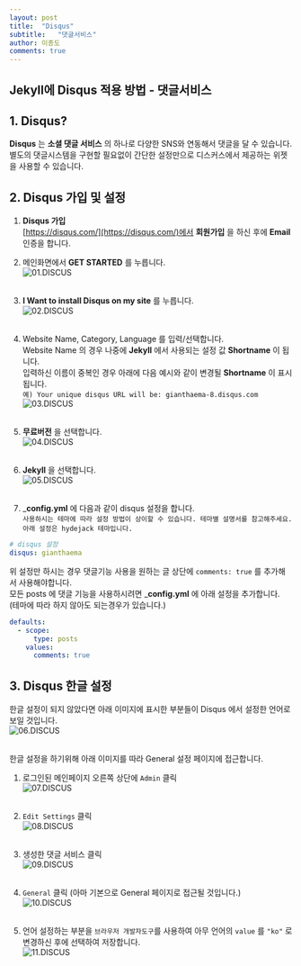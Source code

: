 ```yaml
---
layout: post
title:  "Disqus"
subtitle:   "댓글서비스"
author: 이종도
comments: true
---
```


## __Jekyll에 Disqus 적용 방법 - 댓글서비스__

## __1. Disqus?__

__Disqus__ 는 __소셜 댓글 서비스__ 의 하나로 다양한 SNS와 연동해서 댓글을 달 수 있습니다.  
별도의 댓글시스템을 구현할 필요없이 간단한 설정만으로 디스커스에서 제공하는 위젯을 사용할 수 있습니다.


## __2. Disqus 가입 및 설정__

1. __Disqus 가입__  
    [https://disqus.com/](https://disqus.com/)에서 __회원가입__ 을 하신 후에 __Email__ 인증을 합니다.<br>
    
2. 메인화면에서 __GET STARTED__ 를 누릅니다.<br>
![01.DISCUS](/assets/img/posts/2019-10-01-DISCUS/01.DISCUS.png) 
<br><br>

3. __I Want to install Disqus on my site__ 를 누릅니다.<br>
![02.DISCUS](/assets/img/posts/2019-10-01-DISCUS/02.DISCUS.png) 
<br><br>

4. Website Name, Category, Language 를 입력/선택합니다.  
   Website Name 의 경우 나중에 __Jekyll__ 에서 사용되는 설정 값 __Shortname__ 이 됩니다.  
   입력하신 이름이 중복인 경우 아래에 다음 예시와 같이 변경될 __Shortname__ 이 표시됩니다.  
   `예) Your unique disqus URL will be: gianthaema-8.disqus.com`<br>
![03.DISCUS](/assets/img/posts/2019-10-01-DISCUS/03.DISCUS.png) 
<br><br>

5. __무료버전__ 을 선택합니다.<br>
![04.DISCUS](/assets/img/posts/2019-10-01-DISCUS/04.DISCUS.png) 
<br><br>

6. __Jekyll__ 을 선택합니다.<br>
![05.DISCUS](/assets/img/posts/2019-10-01-DISCUS/05.DISCUS.png) 
<br><br>

7. ___config.yml__ 에 다음과 같이 disqus 설정을 합니다.  
`사용하시는 테마에 따라 설정 방법이 상이할 수 있습니다. 테마별 설명서를 참고해주세요. 아래 설정은 hydejack 테마입니다.`
```yaml
# disqus 설정
disqus: gianthaema
```
위 설정만 하시는 경우 댓글기능 사용을 원하는 글 상단에 `comments: true` 를 추가해서 사용해야합니다.  
모든 posts 에 댓글 기능을 사용하시려면 ___config.yml__ 에 아래 설정을 추가합니다.   
(테마에 따라 하지 않아도 되는경우가 있습니다.)
```yaml
defaults:
  - scope:
      type: posts
    values:
      comments: true
```


## __3. Disqus 한글 설정__

한글 설정이 되지 않았다면 아래 이미지에 표시한 부분들이 Disqus 에서 설정한 언어로 보일 것입니다.<br>
![06.DISCUS](/assets/img/posts/2019-10-01-DISCUS/06.DISCUS.png)
<br><br>

한글 설정을 하기위해 아래 이미지를 따라 General 설정 페이지에 접근합니다.<br>
1. 로그인된 메인페이지 오른쪽 상단에 `Admin` 클릭<br>
![07.DISCUS](/assets/img/posts/2019-10-01-DISCUS/07.DISCUS.png)
<br><br>

2. `Edit Settings` 클릭<br>
![08.DISCUS](/assets/img/posts/2019-10-01-DISCUS/08.DISCUS.png)
<br><br>

3. 생성한 댓글 서비스 클릭<br>
![09.DISCUS](/assets/img/posts/2019-10-01-DISCUS/09.DISCUS.png)
<br><br>

4. `General` 클릭 (아마 기본으로 General 페이지로 접근될 것입니다.)<br>
![10.DISCUS](/assets/img/posts/2019-10-01-DISCUS/10.DISCUS.png)
<br><br>

5. 언어 설정하는 부분을 `브라우저 개발자도구`를 사용하여 아무 언어의 `value` 를 `"ko"` 로 변경하신 후에 선택하여 저장합니다.<br>
![11.DISCUS](/assets/img/posts/2019-10-01-DISCUS/11.DISCUS.png)
<br>






